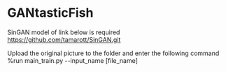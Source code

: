 # GANtasticFish

SinGAN model of link below is required
https://github.com/tamarott/SinGAN.git

Upload the original picture to the folder and enter the following command
%run main_train.py --input_name [file_name]
